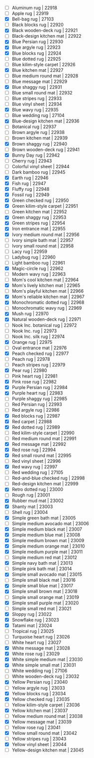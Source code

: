 - [ ] Aluminum rug | 22918
- [ ] Apple rug | 22919
- [x] Bell-bag rug | 27103
- [ ] Black blocks rug | 22920
- [x] Black wooden-deck rug | 22921
- [ ] Black-design kitchen mat | 22922
- [x] Blue Persian rug | 22930
- [x] Blue argyle rug | 22923
- [x] Blue blocks rug | 22924
- [ ] Blue dotted rug | 22925
- [ ] Blue kilim-style carpet | 22926
- [x] Blue kitchen mat | 22927
- [ ] Blue medium round mat | 22928
- [ ] Blue message mat | 22929
- [x] Blue shaggy rug | 22931
- [ ] Blue small round mat | 22932
- [ ] Blue stripes rug | 22933
- [ ] Blue vinyl sheet | 22934
- [x] Blue wavy rug | 22935
- [ ] Blue wedding rug | 27104
- [x] Blue-design kitchen mat | 22936
- [ ] Botanical rug | 22937
- [ ] Brown argyle rug | 22938
- [ ] Brown kitchen mat | 22939
- [x] Brown shaggy rug | 22940
- [ ] Brown wooden-deck rug | 22941
- [x] Bunny Day rug | 22942
- [ ] Cherry rug | 22943
- [ ] Colorful vinyl sheet | 22944
- [ ] Dark bamboo rug | 22945
- [x] Earth rug | 22946
- [x] Fish rug | 22947
- [x] Fluffy rug | 22948
- [x] Fossil rug | 22949
- [x] Green checked rug | 22950
- [x] Green kilim-style carpet | 22951
- [ ] Green kitchen mat | 22952
- [x] Green shaggy rug | 22953
- [x] Green stripes rug | 22954
- [x] Iron entrance mat | 22955
- [x] Ivory medium round mat | 22956
- [ ] Ivory simple bath mat | 22957
- [ ] Ivory small round mat | 22958
- [ ] Lacy rug | 22959
- [ ] Ladybug rug | 22960
- [ ] Light bamboo rug | 22961
- [x] Magic-circle rug | 22962
- [ ] Modern wavy rug | 22963
- [ ] Mom's cool kitchen mat | 22964
- [x] Mom's lively kitchen mat | 22965
- [ ] Mom's playful kitchen mat | 22966
- [x] Mom's reliable kitchen mat | 22967
- [x] Monochromatic dotted rug | 22968
- [ ] Monochromatic wavy rug | 22969
- [x] Mush rug | 22970
- [x] Natural wooden-deck rug | 22971
- [ ] Nook Inc. botanical rug | 22972
- [ ] Nook Inc. rug | 22973
- [ ] Nook Inc. silk rug | 22974
- [x] Orange rug | 22975
- [ ] Oval entrance mat | 22976
- [x] Peach checked rug | 22977
- [ ] Peach rug | 22978
- [ ] Peach stripes rug | 22979
- [x] Pear rug | 22980
- [ ] Pink heart rug | 22981
- [x] Pink rose rug | 22982
- [x] Purple Persian rug | 22984
- [x] Purple heart rug | 22983
- [ ] Purple shaggy rug | 22985
- [ ] Red Persian rug | 22993
- [ ] Red argyle rug | 22986
- [x] Red blocks rug | 22987
- [x] Red carpet | 22988
- [x] Red dotted rug | 22989
- [ ] Red kilim-style carpet | 22990
- [ ] Red medium round mat | 22991
- [x] Red message mat | 22992
- [x] Red rose rug | 22994
- [x] Red small round mat | 22995
- [ ] Red vinyl sheet | 22996
- [x] Red wavy rug | 22997
- [ ] Red wedding rug | 27105
- [ ] Red-and-blue checked rug | 22998
- [ ] Red-design kitchen mat | 22999
- [x] Retro dotted rug | 23000
- [ ] Rough rug | 23001
- [x] Rubber mud mat | 23002
- [x] Shanty mat | 23003
- [ ] Shell rug | 23004
- [x] Simple green bath mat | 23005
- [ ] Simple medium avocado mat | 23006
- [x] Simple medium black mat | 23007
- [x] Simple medium blue mat | 23008
- [x] Simple medium brown mat | 23009
- [x] Simple medium orange mat | 23010
- [x] Simple medium purple mat | 23011
- [ ] Simple medium red mat | 23012
- [x] Simple navy bath mat | 23013
- [ ] Simple pink bath mat | 23014
- [x] Simple small avocado mat | 23015
- [ ] Simple small black mat | 23016
- [x] Simple small blue mat | 23017
- [x] Simple small brown mat | 23018
- [ ] Simple small orange mat | 23019
- [x] Simple small purple mat | 23020
- [ ] Simple small red mat | 23021
- [x] Sloppy rug | 23022
- [x] Snowflake rug | 23023
- [x] Tatami mat | 23024
- [ ] Tropical rug | 23025
- [ ] Turquoise heart rug | 23026
- [ ] White heart rug | 23027
- [x] White message mat | 23028
- [x] White rose rug | 23029
- [x] White simple medium mat | 23030
- [x] White simple small mat | 23031
- [ ] White wedding rug | 27106
- [ ] White wooden-deck rug | 23032
- [x] Yellow Persian rug | 23040
- [ ] Yellow argyle rug | 23033
- [x] Yellow blocks rug | 23034
- [x] Yellow checked rug | 23035
- [ ] Yellow kilim-style carpet | 23036
- [x] Yellow kitchen mat | 23037
- [ ] Yellow medium round mat | 23038
- [x] Yellow message mat | 23039
- [ ] Yellow rose rug | 23041
- [x] Yellow small round mat | 23042
- [ ] Yellow stripes rug | 23043
- [x] Yellow vinyl sheet | 23044
- [ ] Yellow-design kitchen mat | 23045
